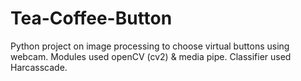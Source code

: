 # Tea-Coffee-Button
Python project on image processing to choose virtual buttons  using webcam. Modules used openCV (cv2) &amp; media pipe. Classifier used Harcasscade. 
